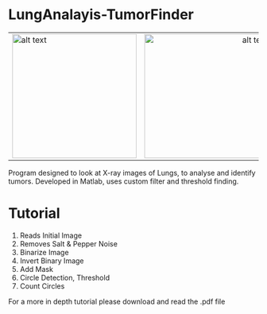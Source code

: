 # LungAnalayis-TumorFinder
<table >
  <tr>
    <td align="left"><img src="https://github.com/dbeckerton94/LungAnalayis-TumorFinder/blob/master/SampleImage/Lung1.jpg?raw=true" alt="alt text"     width="250" height="250"></td>
    <td align="right"><img src="https://github.com/dbeckerton94/LungAnalayis-TumorFinder/blob/master/SampleImage/final.png?raw=true" alt="alt  text" width="250" height="250"/></td>
  </tr>
   
   
</table>


Program designed to look at X-ray images of Lungs, to analyse and identify tumors. Developed in Matlab, uses custom filter and threshold finding. 

# Tutorial 
1. Reads Initial Image
2. Removes Salt & Pepper Noise
3. Binarize Image 
4. Invert Binary Image
5. Add Mask
6. Circle Detection, Threshold
7. Count Circles

For a more in depth tutorial please download and read the .pdf file

